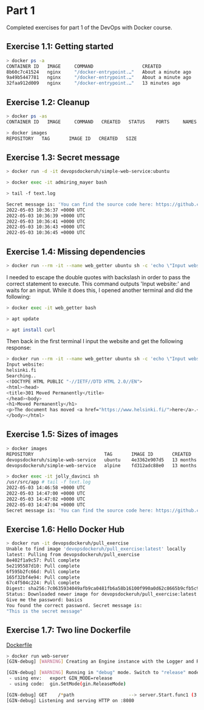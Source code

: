 # Part 1
Completed exercises for part 1 of the DevOps with Docker course.

## Exercise 1.1: Getting started

```bash
> docker ps -a
CONTAINER ID   IMAGE     COMMAND                  CREATED              STATUS                          PORTS     NAMES
8b60c7c41524   nginx     "/docker-entrypoint.…"   About a minute ago   Up About a minute               80/tcp    peaceful_merkle
9a49b5447781   nginx     "/docker-entrypoint.…"   About a minute ago   Exited (0) 3 seconds ago                  priceless_stonebraker
32faa912d009   nginx     "/docker-entrypoint.…"   13 minutes ago       Exited (0) About a minute ago             recursing_lovelace
```

## Exercise 1.2: Cleanup

```bash
> docker ps -as
CONTAINER ID   IMAGE     COMMAND   CREATED   STATUS    PORTS     NAMES     SIZE
```
```bash
> docker images
REPOSITORY   TAG       IMAGE ID   CREATED   SIZE
```

## Exercise 1.3: Secret message

```bash
> docker run -d -it devopsdockeruh/simple-web-service:ubuntu
```
```bash
> docker exec -it admiring_mayer bash
```
```bash
> tail -f text.log
```
```bash
Secret message is: 'You can find the source code here: https://github.com/docker-hy'
2022-05-03 10:36:37 +0000 UTC
2022-05-03 10:36:39 +0000 UTC
2022-05-03 10:36:41 +0000 UTC
2022-05-03 10:36:43 +0000 UTC
2022-05-03 10:36:45 +0000 UTC
```

## Exercise 1.4: Missing dependencies

```bash
> docker run --rm -it --name web_getter ubuntu sh -c 'echo \"Input website:\"; read website; echo \"Searching..\"; sleep 1; curl $website;'
```
I needed to escape the double quotes with backslash in order to pass the correct statement to execute.
This command outputs 'Input website:' and waits for an input. While it does this, I opened another terminal and did the following:
```bash
> docker exec -it web_getter bash
```
```bash
> apt update
```
```bash
> apt install curl
```
Then back in the first terminal I input the website and get the following response:
```bash
> docker run --rm -it --name web_getter ubuntu sh -c 'echo \"Input website:\"; read website; echo \"Searching..\"; sleep 1; curl $website;'
Input website:
helsinki.fi
Searching..
<!DOCTYPE HTML PUBLIC "-//IETF//DTD HTML 2.0//EN">
<html><head>
<title>301 Moved Permanently</title>
</head><body>
<h1>Moved Permanently</h1>
<p>The document has moved <a href="https://www.helsinki.fi/">here</a>.</p>
</body></html>
```

## Exercise 1.5: Sizes of images

```bash
> docker images
REPOSITORY                          TAG       IMAGE ID       CREATED         SIZE
devopsdockeruh/simple-web-service   ubuntu    4e3362e907d5   13 months ago   83MB
devopsdockeruh/simple-web-service   alpine    fd312adc88e0   13 months ago   15.7MB
```
```bash
> docker exec -it jolly_davinci sh
/usr/src/app # tail -f text.log
2022-05-03 14:46:58 +0000 UTC
2022-05-03 14:47:00 +0000 UTC
2022-05-03 14:47:02 +0000 UTC
2022-05-03 14:47:04 +0000 UTC
Secret message is: 'You can find the source code here: https://github.com/docker-hy'
```

## Exercise 1.6: Hello Docker Hub

```bash
> docker run -it devopsdockeruh/pull_exercise
Unable to find image 'devopsdockeruh/pull_exercise:latest' locally
latest: Pulling from devopsdockeruh/pull_exercise
8e402f1a9c57: Pull complete
5e2195587d10: Pull complete
6f595b2fc66d: Pull complete
165f32bf4e94: Pull complete
67c4f504c224: Pull complete
Digest: sha256:7c0635934049afb9ca0481fb6a58b16100f990a0d62c8665b9cfb5c9ada8a99f
Status: Downloaded newer image for devopsdockeruh/pull_exercise:latest
Give me the password: basics
You found the correct password. Secret message is:
"This is the secret message"
```


## Exercise 1.7: Two line Dockerfile

[Dockerfile](/1.7/Dockerfile)
```bash
> docker run web-server
[GIN-debug] [WARNING] Creating an Engine instance with the Logger and Recovery middleware already attached.

[GIN-debug] [WARNING] Running in "debug" mode. Switch to "release" mode in production.
 - using env:   export GIN_MODE=release
 - using code:  gin.SetMode(gin.ReleaseMode)

[GIN-debug] GET    /*path                    --> server.Start.func1 (3 handlers)
[GIN-debug] Listening and serving HTTP on :8080
```
